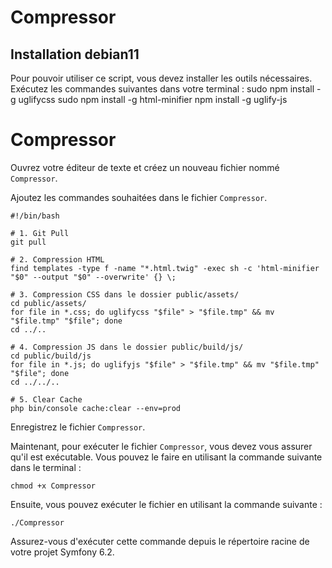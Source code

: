 # Compressor

## Installation debian11

Pour pouvoir utiliser ce script, vous devez installer les outils nécessaires. Exécutez les commandes suivantes dans votre terminal :
sudo npm install -g uglifycss
sudo npm install -g html-minifier
npm install -g uglify-js




<h1>Compressor</h1>

<p>Ouvrez votre éditeur de texte et créez un nouveau fichier nommé <code>Compressor</code>.</p>

<p>Ajoutez les commandes souhaitées dans le fichier <code>Compressor</code>.</p>


<pre><code>#!/bin/bash

# 1. Git Pull
git pull

# 2. Compression HTML
find templates -type f -name "*.html.twig" -exec sh -c 'html-minifier "$0" --output "$0" --overwrite' {} \;

# 3. Compression CSS dans le dossier public/assets/
cd public/assets/
for file in *.css; do uglifycss "$file" > "$file.tmp" &amp;&amp; mv "$file.tmp" "$file"; done
cd ../..

# 4. Compression JS dans le dossier public/build/js/
cd public/build/js
for file in *.js; do uglifyjs "$file" > "$file.tmp" &amp;&amp; mv "$file.tmp" "$file"; done
cd ../../..

# 5. Clear Cache
php bin/console cache:clear --env=prod
</code></pre>

<p>Enregistrez le fichier <code>Compressor</code>.</p>

<p>Maintenant, pour exécuter le fichier <code>Compressor</code>, vous devez vous assurer qu'il est exécutable. Vous pouvez le faire en utilisant la commande suivante dans le terminal :</p>

<pre><code>chmod +x Compressor</code></pre>

<p>Ensuite, vous pouvez exécuter le fichier en utilisant la commande suivante :</p>

<pre><code>./Compressor</code></pre>

<p>Assurez-vous d'exécuter cette commande depuis le répertoire racine de votre projet Symfony 6.2.</p>

